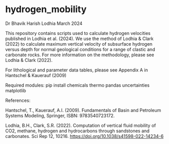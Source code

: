 # hydrogen_mobility
Dr Bhavik Harish Lodhia
March 2024

This repository contains scripts used to calculate hydrogen velocities published in Lodhia et al. (2024). We use the method of Lodhia & Clark (2022) to calculate maximum vertical velocity of subsurface hydrogen versus depth for normal geological conditions for a range of clastic and carbonate rocks. For more information on the methodology, please see Lodhia & Clark (2022).

For lithological and parameter data tables, please see Appendix A in Hantschel & Kauerauf (2009) 

Required modules:
pip install chemicals thermo pandas uncertainties matplotlib

References:


Hantschel, T., Kauerauf, A.I. (2009). Fundamentals of Basin and Petroleum Systems Modeling, Springer, ISBN: 9783540723172.

Lodhia, B.H., Clark, S.R. (2022). Computation of vertical fluid mobility of CO2, methane, hydrogen and hydrocarbons through sandstones and carbonates. Sci Rep 12, 10216. https://doi.org/10.1038/s41598-022-14234-6
